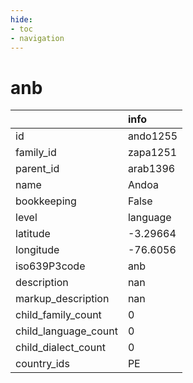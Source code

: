 ```yaml
---
hide:
- toc
- navigation
---
```

# anb
|                      | info     |
|:---------------------|:---------|
| id                   | ando1255 |
| family_id            | zapa1251 |
| parent_id            | arab1396 |
| name                 | Andoa    |
| bookkeeping          | False    |
| level                | language |
| latitude             | -3.29664 |
| longitude            | -76.6056 |
| iso639P3code         | anb      |
| description          | nan      |
| markup_description   | nan      |
| child_family_count   | 0        |
| child_language_count | 0        |
| child_dialect_count  | 0        |
| country_ids          | PE       |